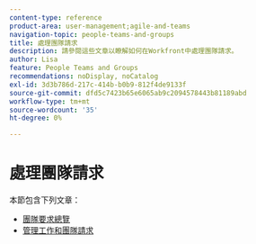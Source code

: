 ```yaml
---
content-type: reference
product-area: user-management;agile-and-teams
navigation-topic: people-teams-and-groups
title: 處理團隊請求
description: 請參閱這些文章以瞭解如何在Workfront中處理團隊請求。
author: Lisa
feature: People Teams and Groups
recommendations: noDisplay, noCatalog
exl-id: 3d3b786d-217c-414b-b0b9-812f4de9133f
source-git-commit: dfd5c7423b65e6065ab9c2094578443b81189abd
workflow-type: tm+mt
source-wordcount: '35'
ht-degree: 0%

---
```


# 處理團隊請求

本節包含下列文章：

* [團隊要求總覽](../../people-teams-and-groups/work-with-team-requests/team-requests-overview.md)
* [管理工作和團隊請求](../../people-teams-and-groups/work-with-team-requests/manage-work-and-team-requests.md)
